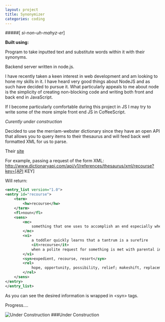 ```yaml
---
layout: project
title: Synonymizer
categories: coding
---
```


#####\[ *si-non-uh-mahyz-er*\]

<p><strong>Built using:</strong>&nbsp;&nbsp;<span class="pict-prog-nodejs01 icon-2x"> </span>&nbsp;<span class="pict-dbs-mysql icon-3x"> </span>&nbsp;<span class="pict-html5-01 icon-2x"> </span>&nbsp;<span class="pict-css3-01 icon-2x"> </span>&nbsp;<span class="pict-prog-js02 icon-2x"> </span></p>



Program to take inputted text and substitute words within it with their synonyms.

Backend server written in node.js.   

I have recently taken a keen interest in web development and am looking to hone my skills in it. I have heard very good things about NodeJS and as such have decided to pursue it. What particularly appeals to me about node is the simplicity of creating non-blocking code and writing both front and back end in JavaScript.    

If I become particularly comfortable during this project in JS I may try to write some of the more simple front end JS in CoffeeScript.
  
*Curently under construction* <!-- abridge -->

Decided to use the merriam-webster dictionary since they have an open API that allows you to query items to their thesaurus and will feed back well formatted XML for us to parse.   

Their [site](http://www.dictionaryapi.com/)   

For example, passing a request of the form XML: http://www.dictionaryapi.com/api/v1/references/thesaurus/xml/recourse?key=[API KEY]

Will return:

```xml
<entry_list version="1.0">
<entry id="recourse">
	<term>
		<hw>recourse</hw>
	</term>
	<fl>noun</fl>
	<sens>
		<mc>
			something that one uses to accomplish an end especially when the usual means is not available
		</mc>
		<vi>
			a toddler quickly learns that a tantrum is a surefire
			<it>recourse</it>
			when a polite request for something is met with parental indifference
		</vi>
		<syn>expedient, recourse, resort</syn>
		<rel>
			hope, opportunity, possibility, relief; makeshift, replacement, stopgap, substitute
		</rel>
	</sens>
</entry>
</entry_list>
```
As you can see the desired information is wrapped in \<syn\> tags. 

Progress....


![Under Construction](http://t3.gstatic.com/images?q=tbn:ANd9GcQxVIewybJj0mbyVLfpoFPIXkAfcYCtQKhRqdFrYvKRRyKwxy5p "Under Construction")
###Under Construction

<!-- See the [code](https://github.com/mgingras/synonymizer) - Try the [app](http://synonymizer.herokuapp.com/) -->